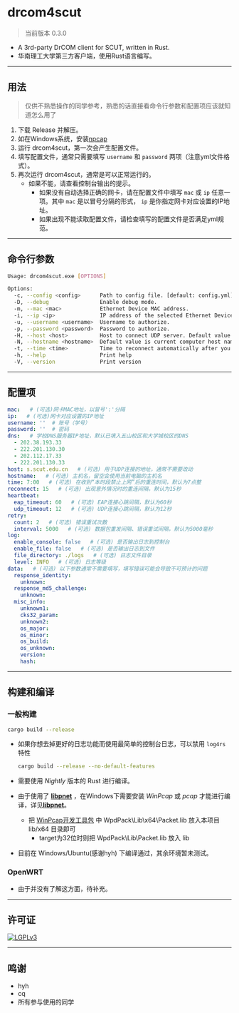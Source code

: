 # drcom4scut

> 当前版本  0.3.0

+ A 3rd-party DrCOM client for SCUT, written in Rust.
+ 华南理工大学第三方客户端，使用Rust语言编写。

---

## 用法

> 仅供不熟悉操作的同学参考，熟悉的话直接看命令行参数和配置项应该就知道怎么用了

1. 下载 Release 并解压。
2. 如在Windows系统，安装[npcap](https://npcap.com/#download)
3. 运行 drcom4scut，第一次会产生配置文件。
4. 填写配置文件，通常只需要填写 `username` 和 `password` 两项（注意yml文件格式）。
5. 再次运行 drcom4scut，通常是可以正常运行的。
   + 如果不能，请查看控制台输出的提示。
     + 如果没有自动选择正确的网卡，请在配置文件中填写 `mac` 或 `ip` 任意一项。其中 `mac` 是以冒号分隔的形式， `ip` 是你指定网卡对应设置的IP地址。
     + 如果出现不能读取配置文件，请检查填写的配置文件是否满足yml规范。

---

## 命令行参数

```bash
Usage: drcom4scut.exe [OPTIONS]

Options:
  -c, --config <config>      Path to config file. [default: config.yml]
  -D, --debug                Enable debug mode.
  -m, --mac <mac>            Ethernet Device MAC address.
  -i, --ip <ip>              IP address of the selected Ethernet Device.
  -u, --username <username>  Username to authorize.
  -p, --password <password>  Password to authorize.
  -H, --host <host>          Host to connect UDP server. Default value is 's.scut.edu.cn'.
  -N, --hostname <hostname>  Default value is current computer host name.
  -t, --time <time>          Time to reconnect automatically after you are not allowed to access Internet. Default value is 7:00.
  -h, --help                 Print help
  -V, --version              Print version
```

---

## 配置项

```yml
mac:   # (可选)网卡MAC地址，以冒号':'分隔
ip:   # (可选)网卡对应设置的IP地址
username: ''  # 账号（学号）
password: ''  # 密码
dns:   # 学校DNS服务器IP地址，默认已填入五山校区和大学城校区的DNS
  - 202.38.193.33
  - 222.201.130.30
  - 202.112.17.33
  - 222.201.130.33
host: s.scut.edu.cn   # (可选) 用于UDP连接的地址，通常不需要改动
hostname:   # (可选) 主机名，留空会使用当前电脑的主机名
time: 7:00   # (可选) 在收到“本时段禁止上网”后的重连时间，默认为7点整
reconnect: 15   # (可选) 出现意外情况时的重连间隔，默认为15秒
heartbeat:
  eap_timeout: 60   # (可选) EAP连接心跳间隔，默认为60秒
  udp_timeout: 12   # (可选) UDP连接心跳间隔，默认为12秒
retry:
  count: 2   # (可选) 错误重试次数
  interval: 5000   # (可选) 数据包重发间隔、错误重试间隔，默认为5000毫秒
log:
  enable_console: false   # (可选) 是否输出日志到控制台
  enable_file: false   # (可选) 是否输出日志到文件
  file_directory: ./logs   # (可选) 日志文件目录
  level: INFO   # (可选) 日志等级
data:   # (可选) 以下参数通常不需要填写，填写错误可能会导致不可预计的问题
  response_identity:
    unknown:
  response_md5_challenge:
    unknown:
  misc_info:
    unknown1:
    cks32_param:
    unknown2:
    os_major:
    os_minor:
    os_build:
    os_unknown:
    version:
    hash:
```

---

## 构建和编译

### 一般构建

```bash
cargo build --release
```

+ 如果你想去掉更好的日志功能而使用最简单的控制台日志，可以禁用 `log4rs` 特性

  ```bash
  cargo build --release --no-default-features
  ```
+ 需要使用 *Nightly* 版本的 Rust 进行编译。
+ 由于使用了 [**libpnet**](https://crates.io/crates/pnet) ，在Windows下需要安装 *WinPcap* 或 *pcap* 才能进行编译，详见[**libpnet**](https://crates.io/crates/pnet)。
  + 把 [WinPcap开发工具包](https://www.winpcap.org/devel.htm) 中 WpdPack\Lib\x64\Packet.lib 放入本项目 lib/x64 目录即可
    + target为32位时则把 WpdPack\Lib\Packet.lib 放入 lib
+ 目前在 Windows/Ubuntu(感谢hyh) 下编译通过，其余环境暂未测试。

### OpenWRT

+ 由于并没有了解这方面，待补充。

---

## 许可证

[![LGPLv3](https://img.shields.io/badge/License-LGPLv3-blue.svg?longCache=true)](https://github.com/SeaLoong/drcom4scut/blob/master/LICENSE)

---

## 鸣谢

+ hyh
+ cq
+ 所有参与使用的同学
